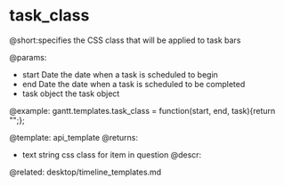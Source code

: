 task_class
=============

@short:specifies the CSS class that will be applied to task bars
	
@params:
- start		Date		the date when a task is scheduled to begin  
- end		Date		the date when a task is scheduled to be completed
- task		object	 	the task object

@example:
gantt.templates.task_class = function(start, end, task){return "";};


@template:	api_template
@returns:
- text		string		css class for item in question
@descr:

@related:
	desktop/timeline_templates.md